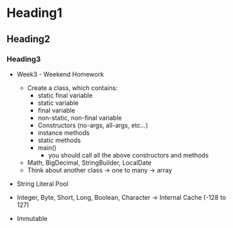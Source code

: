 # Heading1
## Heading2
### Heading3

- Week3 - Weekend Homework
  - Create a class, which contains:
    - static final variable
    - static variable
    - final variable
    - non-static, non-final variable
    - Constructors (no-args, all-args, etc...)
    - instance methods
    - static methods
    - main()
      - you should call all the above constructors and methods
  - Math, BigDecimal, StringBuilder, LocalDate
  - Think about another class -> one to many -> array

- String Literal Pool
- Integer, Byte, Short, Long, Boolean, Character -> Internal Cache (-128 to 127)
- Immutable
